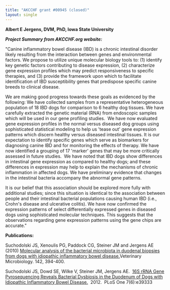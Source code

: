```yaml
---
title: "AKCCHF grant #00945 (closed)"
layout: single
---
```


**Albert E Jergens, DVM, PhD, Iowa State University**

**_Project Summary from AKCCHF.org website:_**

"Canine inflammatory bowel disease (IBD) is a chronic intestinal
disorder likely resulting from the interaction between genes and
environmental factors. We propose to utilize unique molecular biology
tools to: (1) identify key genetic factors contributing to disease
expression, (2) characterize gene expression profiles which may predict
responsiveness to specific therapies, and (3) provide the framework upon
which to facilitate identification of IBD susceptibility genes that
predispose specific canine breeds to clinical disease.

We are making good progress towards these goals as evidenced by the
following: We have collected samples from a representative heterogeneous
population of 18 IBD dogs for comparison to 6 healthy dog tissues. We
have carefully extracted the genetic material (RNA) from endoscopic
samples which will be used in our gene profiling studies.  We have now
evaluated gene expression profiles in the normal versus diseased dog
groups using sophisticated statistical modeling to help us 'tease out'
gene expression patterns which discern healthy versus diseased
intestinal tissues. It is our expectation to identify specific genes
which serve as biomarkers for diagnosing canine IBD and for monitoring
the effects of therapy. We have now identified a grouping of 17
'marker' genes that may be more critically assessed in future
studies.  We have noted that IBD dogs show differences in intestinal
gene expression as compared to healthy dogs; and these differences in
expression may help to explain the mechanisms of chronic inflammation in
affected dogs. We have preliminary evidence that changes in the
intestinal bacteria accompany the abnormal gene patterns.

It is our belief that this association should be explored more fully
with additional studies; since this situation is identical to the
association between people and their intestinal bacterial populations
causing human IBD (i.e., Crohn's disease and ulcerative colitis). We
have now confirmed the expression patterns of select differentially
expressed genes in diseased dogs using sophisticated molecular
techniques. This suggests that the observations regarding gene
expression patterns using the gene chips are accurate.\"

**Publications:**

Suchodolski JS, Xenoulis PG, Paddock CG, Steiner JM and Jergens AE
(2010) [Molecular analysis of the bacterial microbiota in duodenal
biopsies from dogs with idiopathic inflammatory bowel
disease.](http://www.ncbi.nlm.nih.gov/pubmed/19959301)Veterinary
Microbiology. 142, 394-400.

Suchodolski JS, Dowd SE, Wilke V, Steiner JM, Jergens AE.  [16S rRNA
Gene Pyrosequencing Reveals Bacterial Dysbiosis in the Duodenum of Dogs
with Idiopathic Inflammatory Bowel
Disease.](http://www.plosone.org/article/info%3Adoi%2F10.1371%2Fjournal.pone.0039333) 
2012.  PLoS One 7(6):e39333
